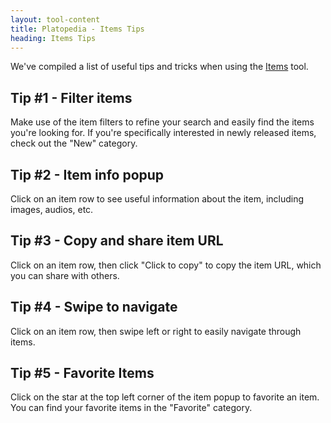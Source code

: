 ```yaml
---
layout: tool-content
title: Platopedia - Items Tips
heading: Items Tips
---
```


<div class="linebreak"></div>

We've compiled a list of useful tips and tricks when using the [Items](/items) tool.

<div class="linebreak"></div>

## Tip #1 - Filter items

Make use of the item filters to refine your search and easily find the items you're looking for. If you're specifically interested in newly released items, check out the "New" category.

<div class="linebreak"></div>

<div class="content-image" data-url="/docs/assets/images/bulletins/itemstips1.jpg" data-width="600px" data-label=""></div>

<div class="linebreak"></div>

## Tip #2 - Item info popup

Click on an item row to see useful information about the item, including images, audios, etc.

<div class="linebreak"></div>

<div class="content-image" data-url="/docs/assets/images/bulletins/itemstips2.jpg" data-width="600px" data-label=""></div>

<div class="linebreak"></div>

## Tip #3 - Copy and share item URL

Click on an item row, then click "Click to copy" to copy the item URL, which you can share with others.

<div class="linebreak"></div>

<div class="content-image" data-url="/docs/assets/images/bulletins/itemstips3.jpg" data-width="600px" data-label=""></div>

<div class="linebreak"></div>

## Tip #4 - Swipe to navigate

Click on an item row, then swipe left or right to easily navigate through items.

<div class="linebreak"></div>

<div class="content-image" data-url="/docs/assets/images/bulletins/itemstips4.jpg" data-width="600px" data-label=""></div>

<div class="linebreak"></div>

## Tip #5 - Favorite Items

Click on the star at the top left corner of the item popup to favorite an item. You can find your favorite items in the "Favorite" category.

<div class="linebreak"></div>

<div class="content-image" data-url="/docs/assets/images/bulletins/favoriteitems.jpg" data-width="600px" data-label=""></div>

<div class="linebreak"></div>

